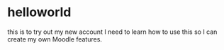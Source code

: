 # helloworld
this is to try out my new account
I need to learn how to use this so I can create my own Moodle features.
